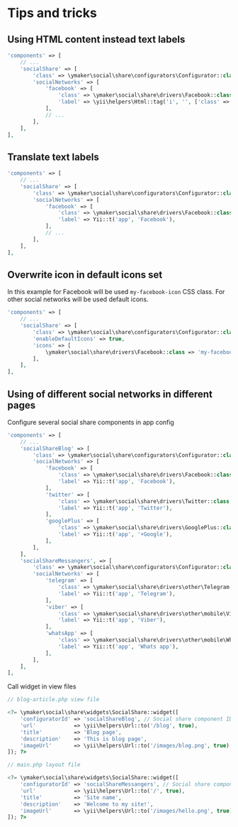 Tips and tricks
===============

Using HTML content instead text labels
--------------------------------------

```php
'components' => [
    // ...
    'socialShare' => [
        'class' => \ymaker\social\share\configurators\Configurator::class,
        'socialNetworks' => [
            'facebook' => [
                'class' => \ymaker\social\share\drivers\Facebook::class,
                'label' => \yii\helpers\Html::tag('i', '', ['class' => 'icon-fb']),
            ],
            // ...
        ],
    ],
],
```

Translate text labels
---------------------

```php
'components' => [
    // ...
    'socialShare' => [
        'class' => \ymaker\social\share\configurators\Configurator::class,
        'socialNetworks' => [
            'facebook' => [
                'class' => \ymaker\social\share\drivers\Facebook::class,
                'label' => Yii::t('app', 'Facebook'),
            ],
            // ...
        ],
    ],
],
```

Overwrite icon in default icons set
-----------------------------------

In this example for Facebook will be used `my-facebook-icon` CSS class.
For other social networks will be used default icons.

```php
'components' => [
    // ...
    'socialShare' => [
        'class' => \ymaker\social\share\configurators\Configurator::class,
        'enableDefaultIcons' => true,
        'icons' => [
            \ymaker\social\share\drivers\Facebook::class => 'my-facebook-icon',
        ],
    ],
],
```

Using of different social networks in different pages
-----------------------------------------------------

Configure several social share components in app config

```php
'components' => [
    // ...
    'socialShareBlog' => [
        'class' => \ymaker\social\share\configurators\Configurator::class,
        'socialNetworks' => [
            'facebook' => [
                'class' => \ymaker\social\share\drivers\Facebook::class,
                'label' => Yii::t('app', 'Facebook'),
            ],
            'twitter' => [
                'class' => \ymaker\social\share\drivers\Twitter::class,
                'label' => Yii::t('app', 'Twitter'),
            ],
            'googlePlus' => [
                'class' => \ymaker\social\share\drivers\GooglePlus::class,
                'label' => Yii::t('app', '+Google'),
            ],
        ],
    ],
    'socialShareMessangers', => [
        'class' => \ymaker\social\share\configurators\Configurator::class,
        'socialNetworks' => [
            'telegram' => [
                'class' => \ymaker\social\share\drivers\other\Telegram::class,
                'label' => Yii::t('app', 'Telegram'),
            ],
            'viber' => [
                'class' => \ymaker\social\share\drivers\other\mobile\Viber::class,
                'label' => Yii::t('app', 'Viber'),
            ],
            'whatsApp' => [
                'class' => \ymaker\social\share\drivers\other\mobile\WhatsApp::class,
                'label' => Yii::t('app', 'Whats app'),
            ],
        ],
    ],
],
```

Call widget in view files

```php
// blog-article.php view file

<?= \ymaker\social\share\widgets\SocialShare::widget([
    'configuratorId' => 'socialShareBlog', // Social share component ID
    'url'            => \yii\helpers\Url::to('/blog', true),
    'title'          => 'Blog page',
    'description'    => 'This is blog page',
    'imageUrl'       => \yii\helpers\Url::to('/images/blog.png', true),
]); ?>
```

```php
// main.php layout file

<?= \ymaker\social\share\widgets\SocialShare::widget([
    'configuratorId' => 'socialShareMessangers', // Social share component ID
    'url'            => \yii\helpers\Url::to('/', true),
    'title'          => 'Site name',
    'description'    => 'Welcome to my site!',
    'imageUrl'       => \yii\helpers\Url::to('/images/hello.png', true),
]); ?>
```
